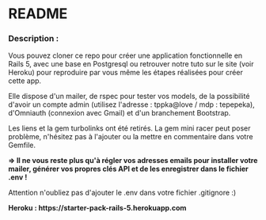 # README

<h3>Description :</h3>

<p>Vous pouvez cloner ce repo pour créer une application fonctionnelle en Rails 5, avec une base en Postgresql ou retrouver notre tuto sur le site (voir Heroku) pour reproduire par vous même les étapes réalisées pour créer cette app.</p>

<p>Elle dispose d'un mailer, de rspec pour tester vos models, de la possibilité d'avoir un compte admin (utilisez l'adresse : tppka@love / mdp : tepepeka), d'Omniauth (connexion avec Gmail) et d'un branchement Bootstrap.</p>

<p>Les liens et la gem turbolinks ont été retirés. La gem mini racer peut poser problème, n'hésitez pas à l'ajouter ou la mettre en commentaire dans votre Gemfile.</p>

<p><strong>=> Il ne vous reste plus qu'à régler vos adresses emails pour installer votre mailer, générer vos propres clés API et de les enregistrer dans le fichier .env !</strong></p>

<p>Attention n'oubliez pas d'ajouter le .env dans votre fichier .gitignore :)</p>

<p><strong>Heroku : https://starter-pack-rails-5.herokuapp.com </strong></p>